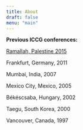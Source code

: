 ```yaml
---
title: About
draft: false
menu: "main"
---
```

**Previous ICCG conferences:**

[Ramallah, Palestine 2015](https://iccg2015.org/)

Frankfurt, Germany, 2011

Mumbai, India, 2007 

Mexico City, Mexico, 2005 

Békéscsaba, Hungary, 2002 

Taegu, South Korea, 2000

Vancouver, Canada, 1997  

## 

##
